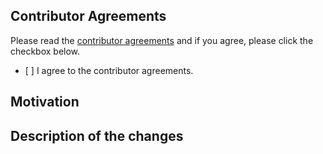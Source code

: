 ## Contributor Agreements

Please read the [contributor agreements](https://github.com/optuna/optunahub-registry/blob/main/CONTRIBUTING.md#contributor-agreements) and if you agree, please click the checkbox below.

- \[ \] I agree to the contributor agreements.

## Motivation

<!-- Describe your motivation why you will submit this PR. This is useful for reviewers to understand the context of PR. -->

## Description of the changes

<!-- Describe the changes in this PR. -->

